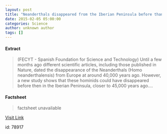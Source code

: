 ```yaml
---
layout: post
title: "Neanderthals disappeared from the Iberian Peninsula before than from the rest of Europe"
date: 2015-02-05 05:00:00
categories: Science
author: unknown author
tags: []
---
```



#### Extract
>(FECYT - Spanish Foundation for Science and Technology) Until a few months ago different scientific articles, including those published in Nature, dated the disappearance of the Neanderthals (Homo neanderthalensis) from Europe at around 40,000 years ago. However, a new study shows that these hominids could have disappeared before then in the Iberian Peninsula, closer to 45,000 years ago....

#### Factsheet
>factsheet unavailable

[Visit Link](http://www.eurekalert.org/pub_releases/2015-02/f-sf-ndf020515.php)

id:   78917

